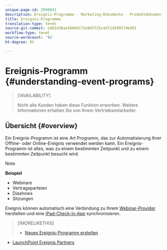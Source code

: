 ```yaml
---
unique-page-id: 2949841
description: Ereignis-Programme - Marketing-Dokumente - Produktdokumentation
title: Ereignis-Programme
translation-type: tm+mt
source-git-commit: ed83438ae5660d172e845f25c4d72d599574bd91
workflow-type: tm+mt
source-wordcount: '92'
ht-degree: 0%

---
```



# Ereignis-Programm {#understanding-event-programs}

>[!AVAILABILITY]
>
>Nicht alle Kunden haben diese Funktion erworben. Weitere Informationen erhalten Sie von Ihrem Vertriebsmitarbeiter.

## Übersicht {#overview}

Ein Ereignis-Programm ist eine Art Programm, das zur Automatisierung Ihrer Offline- oder Online-Ereignis verwendet werden kann. Ein Ereignis-Programm ist alles, was zu einem bestimmten Zeitpunkt und zu einem bestimmten Zeitpunkt besucht wird.

>[!NOTE]
>
>**Beispiel**
>
>* Webinare
>* Vertragsparteien
>* Diashows
>* Sitzungen


Ereignis können automatisch eine Verbindung zu Ihrem [Webinar-Provider](launchpoint-event-partners.md) herstellen und eine [iPad-Check-in-App](/help/marketo/product-docs/core-marketo-concepts/mobile-apps/event-check-in/check-people-into-your-event-from-your-tablet.md) synchronisieren.

>[!MORELIKETHIS]
>
>* [Neues Ereignis-Programm erstellen](/help/marketo/product-docs/demand-generation/events/understanding-events/create-a-new-event-program.md)
   >
   >
* [LaunchPoint Ereignis Partners](/help/marketo/product-docs/demand-generation/events/understanding-events/launchpoint-event-partners.md)

